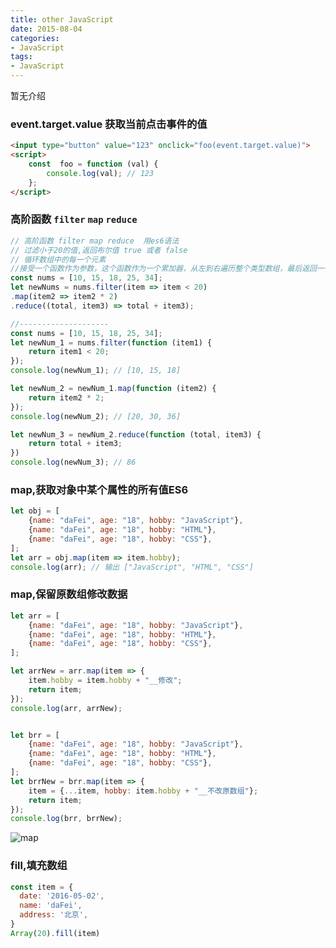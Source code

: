```yaml
---
title: other JavaScript
date: 2015-08-04
categories: 
- JavaScript
tags:
- JavaScript
---
```

暂无介绍

<!-- more -->

###  event.target.value 获取当前点击事件的值

```html
<input type="button" value="123" onclick="foo(event.target.value)">
<script>
    const  foo = function (val) {
        console.log(val); // 123
    };
</script>
```

### 高阶函数 `filter` `map` `reduce`

```javascript
// 高阶函数 filter map reduce  用es6语法
// 过滤小于20的值,返回布尔值 true 或者 false
// 循环数组中的每一个元素
//接受一个函数作为参数，这个函数作为一个累加器，从左到右遍历整个类型数组，最后返回一个单一的值
const nums = [10, 15, 18, 25, 34];
let newNums = nums.filter(item => item < 20) 
.map(item2 => item2 * 2) 
.reduce((total, item3) => total + item3); 

//--------------------
const nums = [10, 15, 18, 25, 34];
let newNum_1 = nums.filter(function (item1) {
    return item1 < 20;
});
console.log(newNum_1); // [10, 15, 18]

let newNum_2 = newNum_1.map(function (item2) {
    return item2 * 2;
});
console.log(newNum_2); // [20, 30, 36]

let newNum_3 = newNum_2.reduce(function (total, item3) {
    return total + item3;
})
console.log(newNum_3); // 86
```

### map,获取对象中某个属性的所有值ES6

```javascript
let obj = [
    {name: "daFei", age: "18", hobby: "JavaScript"},
    {name: "daFei", age: "18", hobby: "HTML"},
    {name: "daFei", age: "18", hobby: "CSS"},
];
let arr = obj.map(item => item.hobby);
console.log(arr); // 输出 ["JavaScript", "HTML", "CSS"]
```

###  map,保留原数组修改数据

```javascript
let arr = [
    {name: "daFei", age: "18", hobby: "JavaScript"},
    {name: "daFei", age: "18", hobby: "HTML"},
    {name: "daFei", age: "18", hobby: "CSS"},
];

let arrNew = arr.map(item => {
    item.hobby = item.hobby + "__修改";
    return item;
});
console.log(arr, arrNew);


let brr = [
    {name: "daFei", age: "18", hobby: "JavaScript"},
    {name: "daFei", age: "18", hobby: "HTML"},
    {name: "daFei", age: "18", hobby: "CSS"},
];
let brrNew = brr.map(item => {
    item = {...item, hobby: item.hobby + "__不改原数组"};
    return item;
});
console.log(brr, brrNew); 
```

![map](/img/JavaScript/map.png "map")

### fill,填充数组

```javascript
const item = {
  date: '2016-05-02',
  name: 'daFei',
  address: '北京',
}
Array(20).fill(item)
```



































